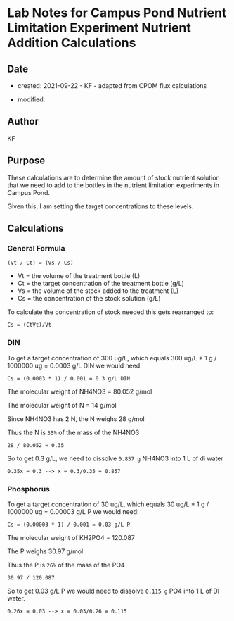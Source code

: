 # Lab Notes for Campus Pond Nutrient Limitation Experiment Nutrient Addition Calculations

## Date

* created: 2021-09-22 - KF - adapted from CPOM flux calculations  

* modified: 

## Author

KF

## Purpose

These calculations are to determine the amount of stock nutrient solution that we need to add to the bottles in the nutrient limitation experiments in Campus Pond. 



Given this, I am setting the target concentrations to these levels.


## Calculations

### General Formula

    (Vt / Ct) = (Vs / Cs)

* Vt = the volume of the treatment bottle (L)
* Ct = the target concentration of the treatment bottle (g/L)
* Vs = the volume of the stock added to the treatment (L)
* Cs = the concentration of the stock solution (g/L)

To calculate the concentration of stock needed this gets rearranged to:

    Cs = (CtVt)/Vt

### DIN

To get a target concentration of 300 ug/L, which equals 300 ug/L * 1 g / 1000000 ug = 0.0003 g/L DIN we would need:

    Cs = (0.0003 * 1) / 0.001 = 0.3 g/L DIN

The molecular weight of NH4NO3 = 80.052 g/mol

The molecular weight of N = 14 g/mol

Since NH4NO3 has 2 N, the N weighs 28 g/mol

Thus the N is `35%` of the mass of the NH4NO3

    28 / 80.052 = 0.35 

So to get 0.3 g/L, we need to dissolve `0.857 g` NH4NO3 into 1 L of di water

    0.35x = 0.3 --> x = 0.3/0.35 = 0.857

### Phosphorus

To get a target concentration of 30 ug/L, which equals 30 ug/L * 1 g / 1000000 ug = 0.00003 g/L P we would need:

    Cs = (0.00003 * 1) / 0.001 = 0.03 g/L P

The molecular weight of KH2PO4 = 120.087

The P weighs 30.97 g/mol

Thus the P is `26%` of the mass of the PO4

    30.97 / 120.087

So to get 0.03 g/L P we would need to dissolve `0.115 g` PO4 into 1 L of DI water.

    0.26x = 0.03 --> x = 0.03/0.26 = 0.115 
